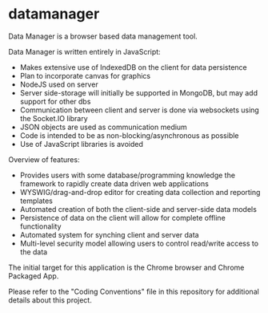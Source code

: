 datamanager
===========

Data Manager is a browser based data management tool.

Data Manager is written entirely in JavaScript:
  * Makes extensive use of IndexedDB on the client for data persistence
  * Plan to incorporate canvas for graphics
  * NodeJS used on server
  * Server side-storage will initially be supported in MongoDB, but may add support for other dbs
  * Communication between client and server is done via websockets using the Socket.IO library
  * JSON objects are used as communication medium
  * Code is intended to be as non-blocking/asynchronous as possible
  * Use of JavaScript libraries is avoided

Overview of features:
  * Provides users with some database/programming knowledge the framework to rapidly create data driven web applications
  * WYSWIG/drag-and-drop editor for creating data collection and reporting templates
  * Automated creation of both the client-side and server-side data models
  * Persistence of data on the client will allow for complete offline functionality
  * Automated system for synching client and server data
  * Multi-level security model allowing users to control read/write access to the data

The initial target for this application is the Chrome browser and Chrome Packaged App.

Please refer to the "Coding Conventions" file in this repository for additional details about this project. 
